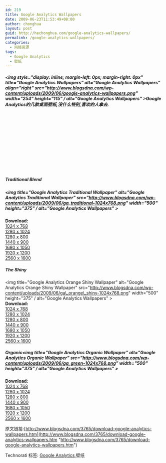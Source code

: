 ```yaml
---
id: 219
title: Google Analytics Wallpapers
date: 2009-06-23T11:53:49+08:00
author: chonghua
layout: post
guid: http://hechonghua.com/google-analytics-wallpapers/
permalink: /google-analytics-wallpapers/
categories:
  - 网络资源
tags:
  - Google Analytics
  - 壁纸
---
```

##### <img style="display: inline; margin-left: 0px; margin-right: 0px" title="Google Analytics Wallpapers" alt="Google Analytics Wallpapers" align="right" src="http://www.blogsdna.com/wp-content/uploads/2009/06/google-analytics-wallpapers.png" width="254" height="115" / alt="Google Analytics Wallpapers" >Google Analytics的几款桌面壁纸,没什么特别,喜欢的人拿去.

##### &#160;

##### &#160;

##### &#160;

##### &#160;

&#160;

<!--more-->

##### Traditional Blend

##### <img title="Google Analytics Traditional Wallpaper" alt="Google Analytics Traditional Wallpaper" src="http://www.blogsdna.com/wp-content/uploads/2009/06/ga_traditional-1024x768.png" width="500" height="375" / alt="Google Analytics Wallpapers" >

**Download:**  
[1024 x 768](http://www.google.com/analytics/images/gadesktops/ga_traditional-1024x768.png)  
[1280 x 1024](http://www.google.com/analytics/images/gadesktops/ga_traditional-1280x1024.png)  
[1280 x 800](http://www.google.com/analytics/images/gadesktops/ga_traditional-1280x800.png)  
[1440 x 900](http://www.google.com/analytics/images/gadesktops/ga_traditional-1440x900.png)  
[1680 x 1050](http://www.google.com/analytics/images/gadesktops/ga_traditional-1680x1050.png)  
[1920 x 1200](http://www.google.com/analytics/images/gadesktops/ga_traditional-1920x1200.png)  
[2560 x 1600](http://www.google.com/analytics/images/gadesktops/ga_traditional-2560x1600.png)[](http://www.google.com/analytics/images/gadesktops/ga_orange_shiny-2560x1600.png)

##### The Shiny

<img title="Google Analytics Orange Shiny Wallpaper" alt="Google Analytics Orange Shiny Wallpaper" src="http://www.blogsdna.com/wp-content/uploads/2009/06/ga\_orange\_shiny-1024x768.png" width="500" height="375" / alt="Google Analytics Wallpapers" >  
**Download:**  
[1024 x 768](http://www.google.com/analytics/images/gadesktops/ga_orange_shiny-1024x768.png)  
[1280 x 1024](http://www.google.com/analytics/images/gadesktops/ga_orange_shiny-1280x1024.png)  
[1280 x 800](http://www.google.com/analytics/images/gadesktops/ga_orange_shiny-1280x800.png)  
[1440 x 900](http://www.google.com/analytics/images/gadesktops/ga_orange_shiny-1440x900.png)  
[1680 x 1050](http://www.google.com/analytics/images/gadesktops/ga_orange_shiny-1680x1050.png)  
[1920 x 1200](http://www.google.com/analytics/images/gadesktops/ga_orange_shiny-1920x1200.png)  
[2560 x 1600](http://www.google.com/analytics/images/gadesktops/ga_orange_shiny-2560x1600.png)

##### Organic<img title="Google Analytics Organic Wallpaper" alt="Google Analytics Organic Wallpaper" src="http://www.blogsdna.com/wp-content/uploads/2009/06/ga_green-1024x768.png" width="500" height="375" / alt="Google Analytics Wallpapers" > 

**Download:**  
[1024 x 768](http://www.google.com/analytics/images/gadesktops/ga_green-1024x768.png)  
[1280 x 1024](http://www.google.com/analytics/images/gadesktops/ga_green-1280x1024.png)  
[1280 x 800](http://www.google.com/analytics/images/gadesktops/ga_green-1280x800.png)  
[1440 x 900](http://www.google.com/analytics/images/gadesktops/ga_green-1440x900.png)  
[1680 x 1050](http://www.google.com/analytics/images/gadesktops/ga_green-1680x1050.png)  
[1920 x 1200](http://www.google.com/analytics/images/gadesktops/ga_green-1920x1200.png)  
[2560 x 1600](http://www.google.com/analytics/images/gadesktops/ga_green-2560x1600.png)</p> </p> 

原文链接:[http://www.blogsdna.com/3765/download-google-analytics-wallpapers.htm](http://www.blogsdna.com/3765/download-google-analytics-wallpapers.htm "http://www.blogsdna.com/3765/download-google-analytics-wallpapers.htm")

<div style="padding-bottom: 0px; margin: 0px; padding-left: 0px; padding-right: 0px; display: inline; float: none; padding-top: 0px" id="scid:0767317B-992E-4b12-91E0-4F059A8CECA8:0b96e9b5-dfb2-475d-9639-43b6286d6bab" class="wlWriterEditableSmartContent">
  Technorati 标签: <a href="http://technorati.com/tags/Google+Analytics" rel="tag">Google Analytics</a>,壁纸
</div>